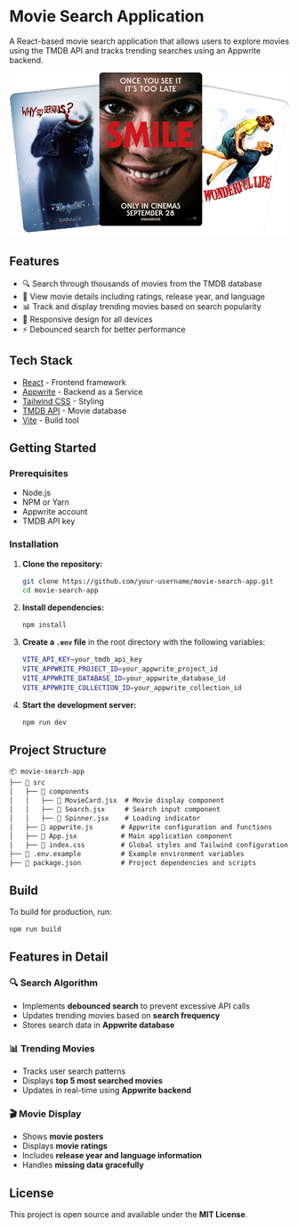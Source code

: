 # Movie Search Application

A React-based movie search application that allows users to explore movies using the TMDB API and tracks trending searches using an Appwrite backend.

![App Screenshot](public/hero.png)

## Features

- 🔍 Search through thousands of movies from the TMDB database
- 📖 View movie details including ratings, release year, and language
- 📊 Track and display trending movies based on search popularity
- 📱 Responsive design for all devices
- ⚡ Debounced search for better performance

## Tech Stack

- [React](https://reactjs.org/) - Frontend framework
- [Appwrite](https://appwrite.io/) - Backend as a Service
- [Tailwind CSS](https://tailwindcss.com/) - Styling
- [TMDB API](https://developer.themoviedb.org/) - Movie database
- [Vite](https://vitejs.dev/) - Build tool

## Getting Started

### Prerequisites

- Node.js
- NPM or Yarn
- Appwrite account
- TMDB API key

### Installation

1. **Clone the repository:**
   ```bash
   git clone https://github.com/your-username/movie-search-app.git
   cd movie-search-app
   ```

2. **Install dependencies:**
   ```bash
   npm install
   ```

3. **Create a `.env` file** in the root directory with the following variables:
   ```bash
   VITE_API_KEY=your_tmdb_api_key
   VITE_APPWRITE_PROJECT_ID=your_appwrite_project_id
   VITE_APPWRITE_DATABASE_ID=your_appwrite_database_id
   VITE_APPWRITE_COLLECTION_ID=your_appwrite_collection_id
   ```

4. **Start the development server:**
   ```bash
   npm run dev
   ```

## Project Structure

```
📦 movie-search-app
├── 📂 src
│   ├── 📂 components
│   │   ├── 📄 MovieCard.jsx  # Movie display component
│   │   ├── 📄 Search.jsx     # Search input component
│   │   ├── 📄 Spinner.jsx    # Loading indicator
│   ├── 📄 appwrite.js       # Appwrite configuration and functions
│   ├── 📄 App.jsx           # Main application component
│   ├── 📄 index.css         # Global styles and Tailwind configuration
├── 📄 .env.example          # Example environment variables
├── 📄 package.json          # Project dependencies and scripts
```

## Build

To build for production, run:
```bash
npm run build
```

## Features in Detail

### 🔍 Search Algorithm
- Implements **debounced search** to prevent excessive API calls
- Updates trending movies based on **search frequency**
- Stores search data in **Appwrite database**

### 📊 Trending Movies
- Tracks user search patterns
- Displays **top 5 most searched movies**
- Updates in real-time using **Appwrite backend**

### 🎬 Movie Display
- Shows **movie posters**
- Displays **movie ratings**
- Includes **release year and language information**
- Handles **missing data gracefully**

## License

This project is open source and available under the **MIT License**.


